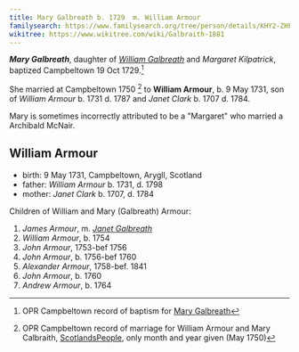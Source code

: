 ```yaml
---
title: Mary Galbreath b. 1729  m. William Armour
familysearch: https://www.familysearch.org/tree/person/details/KHY2-ZHF
wikitree: https://www.wikitree.com/wiki/Galbraith-1881
---
```

***Mary Galbreath***, daughter of  [*William Galbreath*](galbreath-william-1701.md) and *Margaret Kilpatrick*, baptized Campbeltown 19 Oct 1729.[^birth]


She married at Campbeltown 1750 [^marriage] to  **William Armour**, b. 9 May 1731, son of *William Armour* b. 1731 d. 1787 and *Janet Clark* b. 1707 d. 1784.


Mary is sometimes incorrectly attributed to be a "Margaret" who married a Archibald McNair.

## William Armour

- birth: 9 May 1731, Campbeltown, Arygll, Scotland
- father: *William Armour* b. 1731, d. 1798
- mother: *Janet Clark* b. 1707, d. 1784

Children of William and Mary (Galbreath) Armour:

1. *James Armour*, m. *[Janet Galbreath](galbreath-janet-1752.md)*
2. *William Armour*, b. 1754
3. *John Armour*, 1753-bef 1756
4. *John Armour*, b. 1756-bef 1760
5. *Alexander Armour*, 1758-bef. 1841
6. *John Armour*, b. 1760
7. *Andrew Armour*, b. 1764

[^birth]: OPR Campbeltown record of baptism for [Mary Galbreath](/sources/opr-campbeltown-births.md#1729-10-19-mary-galbreath)

[^marriage]: OPR Campbeltown record of marriage for William Armour and Mary Calbraith, [ScotlandsPeople](https://www.scotlandspeople.gov.uk/record-results?search_type=people&event=M&record_type%5B0%5D=opr_marriages&church_type=Old%20Parish%20Registers&dl_cat=church&dl_rec=church-banns-marriages&surname=Armour&surname_so=syn&forename=William&forename_so=syn&sex=M&spouse_name_so=exact&from_year=1750&to_year=1750&county=ARGYLL&record=Church%20of%20Scotland%20%28old%20parish%20registers%29%20Roman%20Catholic%20Church%20Other%20churches), only month and year given (May 1750)
